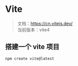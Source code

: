 # Vite

> 文档：https://cn.vitejs.dev/  
> 当前版本：vite4

## 搭建一个 vite 项目

```sh
npm create vite@latest
```
